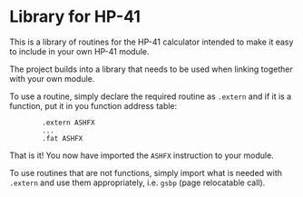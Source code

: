 Library for HP-41
=================

This is a library of routines for the HP-41 calculator intended to
make it easy to include in your own HP-41 module.

The project builds into a library that needs to be used when linking
together with your own module.

To use a routine, simply declare the required routine as `.extern` and
if it is a function, put it in you function address table:

            .extern ASHFX
            ...
            .fat ASHFX

That is it! You now have imported the `ASHFX` instruction to your
module.

To use routines that are not functions, simply import what is needed
with `.extern` and use them appropriately, i.e. `gsbp` (page
relocatable call).
